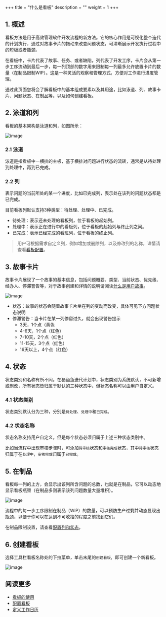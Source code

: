 +++
title = "什么是看板"
description = ""
weight = 1
+++


## 1. 概述

看板方法是用于高效管理软件开发流程的新方法。它的核心作用是可视化整个迭代的计划执行，通过对故事卡片的拖动来改变问题状态，可清晰展示开发执行过程中的短板或者瓶颈。

在看板中，卡片代表了故事、任务、或者缺陷，列代表了开发工序，卡片会从第一步工序流动到最后一步，每一列顶部的数字用来限制每一列最多允许放置卡片的数量（在制品限制WIP）。这是一种灵活的观察和管理方式，方便对工作进行进度管理。

通过此页面您将会了解看板中的基本组成要素以及其用途，比如泳道、列、故事卡片、问题状态、在制品等，以及如何创建看板。

## 2. 泳道和列

看板的基本架构是泳道和列，如图所示：

![image](/docs/user-guide/cooperation/iteration-plan/image/scrumboard-02.png)

### 2.1 泳道

泳道是指看板中一横排的主板，基于横排对问题进行状态的流转，通常是从待处理到处理中，再到已完成。

### 2.2 列

表示问题的当前所处的某一个进度，比如已完成列，表示处在该列的问题状态都是已完成。

目前看板列默认支持3种类型：待处理、处理中、已完成。

- 待处理：表示还未处理的看板列，位于看板的起始列。
- 处理中：表示正在进行中的看板列，位于看板的起始列与终止列之间。
- 已完成：表示已经完成的看班列，位于看板的终止列。

> 用户可根据需求自定义列，例如增加或删除列，以及修改列的名称，详情请查看[看板配置](../config)。

## 3. 故事卡片

故事卡片展现了一个故事的基本信息，包括问题概要、类型、当前状态、优先级、经办人、停滞警告等，对于故事创建和详情的说明请阅读[什么是用户故事](../../work-lists/user-story)。

![image](/docs/user-guide/cooperation/iteration-plan/image/scrumboard-03.png)

- 状态：故事的状态会随着故事卡片坐在列的变动而改变，具体可见下方问题状态说明
- 停滞警告：当卡片在某一列停留过久，就会出现警告提示
    - 3天，1个点（黄色
    - 4-6天，1个点（红色）
    - 7-10天，2个点（红色）
    - 11-15天，3个点（红色）
    - 16天以上，4个点（红色）

## 4. 状态

状态类别和名称有所不同，在猪齿鱼迭代计划中，状态类别为系统默认，不可新增或删改，所有状态皆归属于默认的三种状态中，但状态名称可以由用户自定义。

### 4.1 状态类别

状态类别默认分为三种，分别是`待处理`、`处理中`和`已完成`。

### 4.2 状态名称

状态名称支持用户自定义，但是每个状态必须归属于上述三种状态类别中。

比如当流程中出现审核步骤时，可添加`待审核`状态和`审核完成`状态，其中`待审核`状态归属于在`处理中`，`审核完成`归属于`已完成`。

## 5. 在制品

看板每一列的上方，会显示出该列所含问题的总数，也就是在制品，它可以动态地显示看板瓶颈（在制品多则表示该列问题数量大量堆积）。

![image](/docs/user-guide/cooperation/iteration-plan/image/scrumboard-04.png)

流程中的每一步工序限制在制品（WIP）的数量，可以预防生产过剩并动态显现出瓶颈，以便于你可以在达到不可收拾的程度之前找到它们。

在制品限制设置，请查看[配置列和状态](../config)。

## 6. 创建看板

选择工具栏看板名称处的下拉菜单，单击末尾的`创建看板`，即可创建一个新看板。

![image](/docs/user-guide/cooperation/iteration-plan/image/scrumboard-05.png)

## 阅读更多

- [看板的使用](../useboard)
- [配置看板](../config)
- [定义工作日历](../jounal)